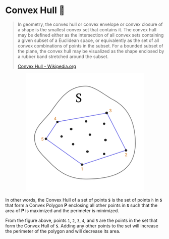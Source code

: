 # Convex Hull 🎁
> In geometry, the convex hull or convex envelope or convex closure of a shape is the smallest convex set that contains it. The convex hull may be defined either as the intersection of all convex sets containing a given subset of a Euclidean space, or equivalently as the set of all convex combinations of points in the subset. For a bounded subset of the plane, the convex hull may be visualized as the shape enclosed by a rubber band stretched around the subset.
>
> [Convex Hull - Wikipedia.org](https://en.wikipedia.org/wiki/Convex_hull)


<p align="center">
    <img src="/Convex Hull/ConvexHullVisual.png" width="375px">
</p>


In other words, the Convex Hull of a set of points **`S`** is the set of points `h` in **`S`** that form a Convex Polygon **P** enclosing all other points in **`S`** such that the area of **P** is maximized and the perimeter is minimized.

From the figure above, points `1`, `2`, `3`, `4`, and `5` are the points in the set that form the Convex Hull of **`S`**. Adding any other points to the set will increase the perimeter of the polygon and will decrease its area.
